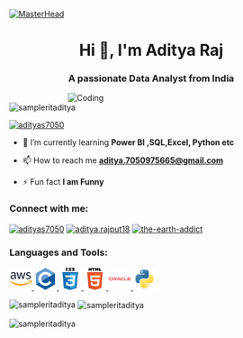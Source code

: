 [![MasterHead](https://1.bp.blogspot.com/-7A4WynwLsMw/XbBpCXG8fHI/AAAAAAAAMt4/uOa1bpLskYgrwGbllhSu2SDj_Mig8SXJQCLcBGAsYHQ/s1600/2000_600px.gif)](https://sampleritaditya.io)
<h1 align="center">Hi 👋, I'm Aditya Raj</h1>
<h3 align="center">A passionate Data Analyst from India</h3>
<img align="right" alt="Coding" width="400" src="https://cdn.dribbble.com/users/1162077/screenshots/3848914/programmer.gif">

<p align="left"> <img src="https://komarev.com/ghpvc/?username=sampleritaditya&label=Profile%20views&color=0e75b6&style=flat" alt="sampleritaditya" /> </p>

<p align="left"> <a href="https://twitter.com/adityas7050" target="blank"><img src="https://img.shields.io/twitter/follow/adityas7050?logo=twitter&style=for-the-badge" alt="adityas7050" /></a> </p>

- 🌱 I’m currently learning **Power BI ,SQL,Excel, Python etc**

- 📫 How to reach me **aditya.7050975665@gmail.com**

- ⚡ Fun fact **I am Funny**

<h3 align="left">Connect with me:</h3>
<p align="left">
<a href="https://twitter.com/adityas7050" target="blank"><img align="center" src="https://raw.githubusercontent.com/rahuldkjain/github-profile-readme-generator/master/src/images/icons/Social/twitter.svg" alt="adityas7050" height="30" width="40" /></a>
<a href="https://instagram.com/aditya.rajput18" target="blank"><img align="center" src="https://raw.githubusercontent.com/rahuldkjain/github-profile-readme-generator/master/src/images/icons/Social/instagram.svg" alt="aditya.rajput18" height="30" width="40" /></a>
<a href="https://www.youtube.com/c/the-earth-addict" target="blank"><img align="center" src="https://raw.githubusercontent.com/rahuldkjain/github-profile-readme-generator/master/src/images/icons/Social/youtube.svg" alt="the-earth-addict" height="30" width="40" /></a>
</p>

<h3 align="left">Languages and Tools:</h3>
<p align="left"> <a href="https://aws.amazon.com" target="_blank" rel="noreferrer"> <img src="https://raw.githubusercontent.com/devicons/devicon/master/icons/amazonwebservices/amazonwebservices-original-wordmark.svg" alt="aws" width="40" height="40"/> </a> <a href="https://www.cprogramming.com/" target="_blank" rel="noreferrer"> <img src="https://raw.githubusercontent.com/devicons/devicon/master/icons/c/c-original.svg" alt="c" width="40" height="40"/> </a> <a href="https://www.w3schools.com/css/" target="_blank" rel="noreferrer"> <img src="https://raw.githubusercontent.com/devicons/devicon/master/icons/css3/css3-original-wordmark.svg" alt="css3" width="40" height="40"/> </a> <a href="https://www.w3.org/html/" target="_blank" rel="noreferrer"> <img src="https://raw.githubusercontent.com/devicons/devicon/master/icons/html5/html5-original-wordmark.svg" alt="html5" width="40" height="40"/> </a> <a href="https://www.oracle.com/" target="_blank" rel="noreferrer"> <img src="https://raw.githubusercontent.com/devicons/devicon/master/icons/oracle/oracle-original.svg" alt="oracle" width="40" height="40"/> </a> <a href="https://www.python.org" target="_blank" rel="noreferrer"> <img src="https://raw.githubusercontent.com/devicons/devicon/master/icons/python/python-original.svg" alt="python" width="40" height="40"/> </a> </p>

<p><img align="left" src="https://github-readme-stats.vercel.app/api/top-langs?username=sampleritaditya&show_icons=true&locale=en&layout=compact" alt="sampleritaditya" /></p>

<p>&nbsp;<img align="center" src="https://github-readme-stats.vercel.app/api?username=sampleritaditya&show_icons=true&locale=en" alt="sampleritaditya" /></p>

<p><img align="center" src="https://github-readme-streak-stats.herokuapp.com/?user=sampleritaditya&" alt="sampleritaditya" /></p>
